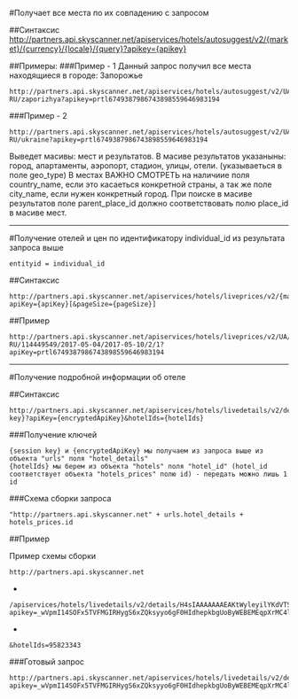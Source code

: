 #Получает все места по их совпадению с запросом

##Синтаксис
http://partners.api.skyscanner.net/apiservices/hotels/autosuggest/v2/{market}/{currency}/{locale}/{query}?apikey={apikey}

##Примеры:
###Пример - 1
Данный запрос получил все места находящиеся в городе: Запорожье
```
http://partners.api.skyscanner.net/apiservices/hotels/autosuggest/v2/UA/USD/ru-RU/zaporizhya?apikey=prtl6749387986743898559646983194
```

###Пример - 2
```
http://partners.api.skyscanner.net/apiservices/hotels/autosuggest/v2/UA/USD/ru-RU/ukraine?apikey=prtl6749387986743898559646983194
```

Выведет масивы: мест и результатов. В масиве результатов указаныны: город, апартаменты, аэропорт, стадион, улицы, отели. (указываеться в поле geo_type)
В местах ВАЖНО СМОТРЕТЬ на наличиие поля country_name, если это касаеться конкретной страны, а так же поле city_name, если нужен конкретный город. При поиске в масиве результатов поле parent_place_id должно соответствовать полю place_id в масиве мест.

--------------------------------------------------------------------------------
#Получение отелей и цен по идентификатору individual_id из результата запроса выше
```
entityid = individual_id
```
##Синтаксис
```
http://partners.api.skyscanner.net/apiservices/hotels/liveprices/v2/{market}/{currency}/{locale}/{entityid}/{checkindate}/{checkoutdate}/{guests}/{rooms}?apiKey={apiKey}[&pageSize={pageSize}]
```

##Пример
```
http://partners.api.skyscanner.net/apiservices/hotels/liveprices/v2/UA/USD/ru-RU/114449549/2017-05-04/2017-05-10/2/1?apiKey=prtl6749387986743898559646983194
```
--------------------------------------------------------------------------------
#Получение подробной информации об отеле

##Синтаксис
```
http://partners.api.skyscanner.net/apiservices/hotels/livedetails/v2/details/{session key}?apiKey={encryptedApiKey}&hotelIds={hotelIds}
```
###Получение ключей
```
{session key} и {encryptedApiKey} мы получаем из запроса выше из объекта "urls" поля "hotel_details"
{hotelIds} мы берем из объекта "hotels" поля "hotel_id" (hotel_id соответствует объекта "hotels_prices" полю id) - передать можно лишь 1 id
```
###Схема сборки запроса
```
"http://partners.api.skyscanner.net" + urls.hotel_details + hotels_prices.id
```
##Пример

Пример схемы сборки
```
http://partners.api.skyscanner.net
```
+
```
/apiservices/hotels/livedetails/v2/details/H4sIAAAAAAAEAKtWyleyilYKdVTSUSoq1Q0KBdKhwS5A0tDQxMTE0tTEEsg2MjA01zUw1TUwCTEwsAIjJFFDAyRRIx1DoF5jHSMgw9RQSSevNCcnVkcpT8lK19LcxLgWAGUE2ARxAAAA0?apikey=_wVpmI14SOFx5TVFMGIRHygS6xZQksyyo6gF0HIdhepkbgUoByWEBEMEqpXrMC4lKVbqL6eB7oqsknxsI3bc67g%3D%3D
```
+
```
&hotelIds=95823343
```
###Готовый запрос
```
http://partners.api.skyscanner.net/apiservices/hotels/livedetails/v2/details/H4sIAAAAAAAEAKtWyleyilYKdVTSUSoq1Q0KBdKhwS5A0tDQxMTE0tTEEsg2MjA01zUw1TUwCTEwsAIjJFFDAyRRIx1DoF5jHSMgw9RQSSevNCcnVkcpT8lK19LcxLgWAGUE2ARxAAAA0?apikey=_wVpmI14SOFx5TVFMGIRHygS6xZQksyyo6gF0HIdhepkbgUoByWEBEMEqpXrMC4lKVbqL6eB7oqsknxsI3bc67g%3D%3D&hotelIds=95823343
```
